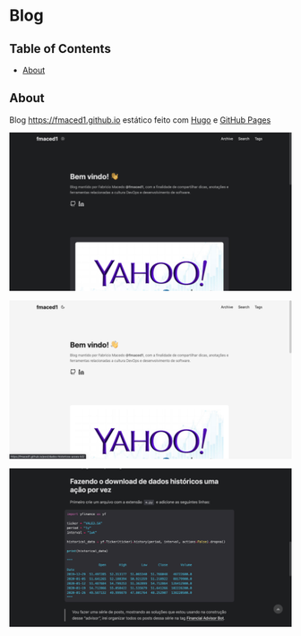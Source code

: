 # Blog

## Table of Contents

- [About](#about)

## About <a name = "about"></a>

Blog https://fmaced1.github.io estático feito com [Hugo](https://gohugo.io/) e [GitHub Pages](https://pages.github.com/)

![Dark Background](img/dark-background.png)

![White Background](img/white-background.png)

![Content](img/content.png)